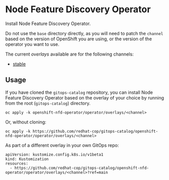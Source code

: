 # Node Feature Discovery Operator

Install Node Feature Discovery Operator.

Do not use the `base` directory directly, as you will need to patch the `channel` based on the version of OpenShift you are using, or the version of the operator you want to use.

The current *overlays* available are for the following channels:

* [stable](operator/overlays/stable)

## Usage

If you have cloned the `gitops-catalog` repository, you can install Node Feature Discovery Operator based on the overlay of your choice by running from the root (`gitops-catalog`) directory.

```
oc apply -k openshift-nfd-operator/operator/overlays/<channel>
```

Or, without cloning:

```
oc apply -k https://github.com/redhat-cop/gitops-catalog/openshift-nfd-operator/operator/overlays/<channel>
```

As part of a different overlay in your own GitOps repo:

```
apiVersion: kustomize.config.k8s.io/v1beta1
kind: Kustomization
resources:
  - https://github.com/redhat-cop/gitops-catalog/openshift-nfd-operator/operator/overlays/<channel>?ref=main
```
